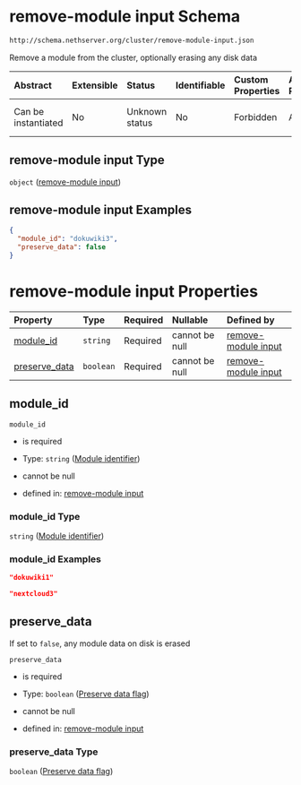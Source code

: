 # remove-module input Schema

```txt
http://schema.nethserver.org/cluster/remove-module-input.json
```

Remove a module from the cluster, optionally erasing any disk data

| Abstract            | Extensible | Status         | Identifiable | Custom Properties | Additional Properties | Access Restrictions | Defined In                                                                          |
| :------------------ | :--------- | :------------- | :----------- | :---------------- | :-------------------- | :------------------ | :---------------------------------------------------------------------------------- |
| Can be instantiated | No         | Unknown status | No           | Forbidden         | Allowed               | none                | [remove-module-input.json](cluster/remove-module-input.json "open original schema") |

## remove-module input Type

`object` ([remove-module input](remove-module-input-1.md))

## remove-module input Examples

```json
{
  "module_id": "dokuwiki3",
  "preserve_data": false
}
```

# remove-module input Properties

| Property                         | Type      | Required | Nullable       | Defined by                                                                                                                                                              |
| :------------------------------- | :-------- | :------- | :------------- | :---------------------------------------------------------------------------------------------------------------------------------------------------------------------- |
| [module\_id](#module_id)         | `string`  | Required | cannot be null | [remove-module input](remove-module-input-1-properties-module-identifier.md "http://schema.nethserver.org/cluster/remove-module-input.json#/properties/module_id")      |
| [preserve\_data](#preserve_data) | `boolean` | Required | cannot be null | [remove-module input](remove-module-input-1-properties-preserve-data-flag.md "http://schema.nethserver.org/cluster/remove-module-input.json#/properties/preserve_data") |

## module\_id



`module_id`

*   is required

*   Type: `string` ([Module identifier](remove-module-input-1-properties-module-identifier.md))

*   cannot be null

*   defined in: [remove-module input](remove-module-input-1-properties-module-identifier.md "http://schema.nethserver.org/cluster/remove-module-input.json#/properties/module_id")

### module\_id Type

`string` ([Module identifier](remove-module-input-1-properties-module-identifier.md))

### module\_id Examples

```json
"dokuwiki1"
```

```json
"nextcloud3"
```

## preserve\_data

If set to `false`, any module data on disk is erased

`preserve_data`

*   is required

*   Type: `boolean` ([Preserve data flag](remove-module-input-1-properties-preserve-data-flag.md))

*   cannot be null

*   defined in: [remove-module input](remove-module-input-1-properties-preserve-data-flag.md "http://schema.nethserver.org/cluster/remove-module-input.json#/properties/preserve_data")

### preserve\_data Type

`boolean` ([Preserve data flag](remove-module-input-1-properties-preserve-data-flag.md))
